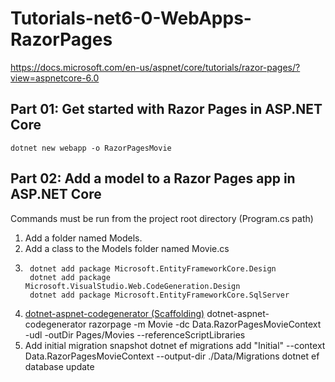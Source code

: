 ﻿# Tutorials-net6-0-WebApps-RazorPages
https://docs.microsoft.com/en-us/aspnet/core/tutorials/razor-pages/?view=aspnetcore-6.0

## Part 01: Get started with Razor Pages in ASP.NET Core
    dotnet new webapp -o RazorPagesMovie

## Part 02: Add a model to a Razor Pages app in ASP.NET Core
Commands must be run from the project root directory (Program.cs path)
1) Add a folder named Models.
2) Add a class to the Models folder named Movie.cs
3)
        dotnet add package Microsoft.EntityFrameworkCore.Design
        dotnet add package Microsoft.VisualStudio.Web.CodeGeneration.Design
        dotnet add package Microsoft.EntityFrameworkCore.SqlServer
4) [dotnet-aspnet-codegenerator (Scaffolding)](https://docs.microsoft.com/en-us/aspnet/core/fundamentals/tools/dotnet-aspnet-codegenerator?view=aspnetcore-6.0 "ASP.NET Core scaffolding engine")
        dotnet-aspnet-codegenerator razorpage -m Movie -dc Data.RazorPagesMovieContext -udl -outDir Pages/Movies --referenceScriptLibraries
5) Add initial migration snapshot
        dotnet ef migrations add "Initial" --context Data.RazorPagesMovieContext --output-dir ./Data/Migrations
        dotnet ef database update

